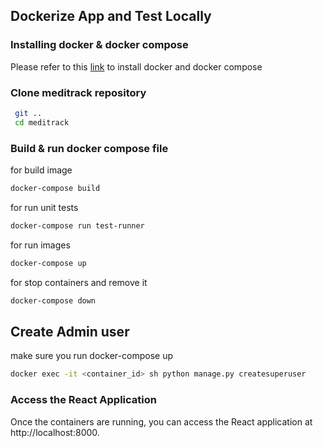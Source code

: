 
## Dockerize App and Test Locally
### Installing docker & docker compose
Please refer to this [link](https://support.netfoundry.io/hc/en-us/articles/360057865692-Installing-Docker-and-docker-compose-for-Ubuntu-20-04) to install docker and docker compose

### Clone meditrack repository
```bash
 git ..
 cd meditrack
```

### Build & run docker compose file 
for build image
```bash
docker-compose build
```
for run unit tests
```bash
docker-compose run test-runner
```
for run images
```bash
docker-compose up
```
for stop containers and remove it
```bash
docker-compose down
```
## Create Admin user
make sure you run docker-compose up
```bash
docker exec -it <container_id> sh python manage.py createsuperuser
```

### Access the React Application
Once the containers are running, you can access the React application at http://localhost:8000.